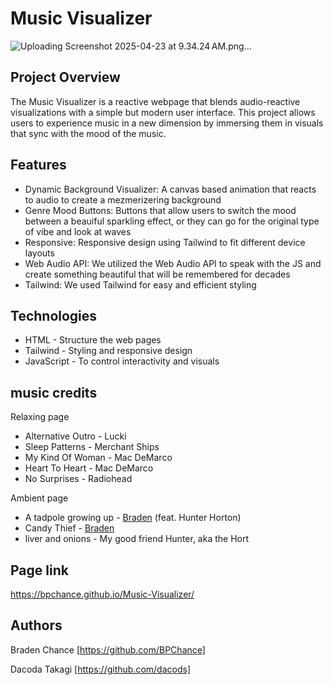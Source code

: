 # Music Visualizer
![Uploading Screenshot 2025-04-23 at 9.34.24 AM.png…]()

## Project Overview
The Music Visualizer is a reactive webpage that blends audio-reactive visualizations with a simple but modern user interface. This project allows users to experience music in a new dimension by immersing them in visuals that sync with the mood of the music.
## Features
* Dynamic Background Visualizer: A canvas based animation that reacts to audio to create a mezmerizering background
* Genre Mood Buttons: Buttons that allow users to switch the mood between a beauiful sparkling effect, or they can go for the original type of vibe and look at waves
* Responsive: Responsive design using Tailwind to fit different device layouts
* Web Audio API: We utilized the Web Audio API to speak with the JS and create something beautiful that will be remembered for decades
* Tailwind: We used Tailwind for easy and efficient styling
## Technologies
* HTML - Structure the web pages
* Tailwind - Styling and responsive design
* JavaScript - To control interactivity and visuals
## music credits
Relaxing page
- Alternative Outro - Lucki
- Sleep Patterns - Merchant Ships
- My Kind Of Woman - Mac DeMarco
- Heart To Heart - Mac DeMarco
- No Surprises - Radiohead

Ambient page
- A tadpole growing up - [Braden](https://github.com/BPChance) (feat. Hunter Horton)
- Candy Thief - [Braden](https://github.com/BPChance)
- liver and onions - My good friend Hunter, aka the Hort

## Page link
https://bpchance.github.io/Music-Visualizer/

## Authors
Braden Chance [https://github.com/BPChance]

Dacoda Takagi [https://github.com/dacods]
